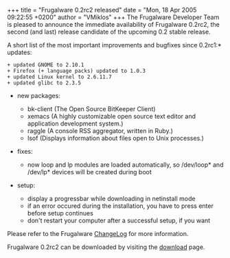 +++
title = "Frugalware 0.2rc2 released"
date = "Mon, 18 Apr 2005 09:22:55 +0200"
author = "VMiklos"
+++
The Frugalware Developer Team is pleased to announce the immediate availability of Frugalware 0.2rc2, the second (and last) release candidate of the upcoming 0.2 stable release.  

 A short list of the most important improvements and bugfixes since 0.2rc1:* updates:  

	+ updated GNOME to 2.10.1
	+ Firefox (+ language packs) updated to 1.0.3
	+ updated Linux kernel to 2.6.11.7
	+ updated glibc to 2.3.5
* new packages:  

	+ bk-client (The Open Source BitKeeper Client)
	+ xemacs (A highly customizable open source text editor and application development system.)
	+ raggle (A console RSS aggregator, written in Ruby.)
	+ lsof (Displays information about files open to Unix processes.)
* fixes:  

	+ now loop and lp modules are loaded automatically, so /dev/loop\* and /dev/lp\* devices will be created during boot
* setup:  

	+ display a progressbar while downloading in netinstall mode
	+ if an error occured during the installation, you have to press enter before setup continues
	+ don't restart your computer after a successful setup, if you want

  

 Please refer to the Frugalware [ChangeLog](changelog.php) for more information.  

 Frugalware 0.2rc2 can be downloaded by visiting the [download](download.php) page.  
